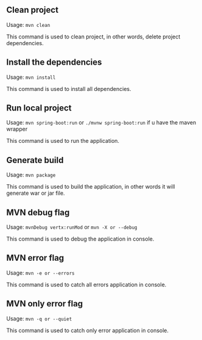## Clean project
Usage: `mvn clean`

This command is used to clean project, in other words, delete project dependencies.

## Install the dependencies
Usage: `mvn install`

This command is used to install all dependencies.

## Run local project
Usage: `mvn spring-boot:run` or `./mvnw spring-boot:run` if u have the maven wrapper

This command is used to run the application.

## Generate build
Usage: `mvn package`

This command is used to build the application, in other words it will generate war or jar file.

## MVN debug flag
Usage: `mvnDebug vertx:runMod` or `mvn -X or --debug`

This command is used to debug the application in console.

## MVN error flag
Usage: `mvn -e or --errors`

This command is used to catch all errors application in console.

## MVN only error flag
Usage: `mvn -q or --quiet`

This command is used to catch only error application in console.


